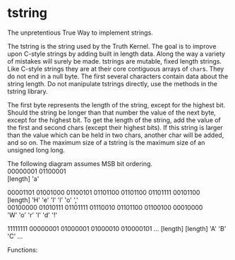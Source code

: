 tstring
=======
The unpretentious True Way to implement strings.

The tstring is the string used by the Truth Kernel. The goal is to improve 
upon C-style strings by adding built in length data. Along the way a variety of
mistakes will surely be made.
tstrings are mutable, fixed length strings. Like C-style strings they are at 
their core contiguous arrays of `char`s. They do not end in a null byte.
The first several characters contain data about the string length. 
Do not manipulate tstrings directly, use the methods in the tstring library.

The first byte represents the length of the string, except for the highest bit.
Should the string be longer than that number the value of the next byte, except
for the highest bit. To get the length of the string, add the value of the 
first and second chars (except their highest bits). If this string is larger
than the value which can be held in two chars, another char will be added,
and so on. 
The maximum size of a tstring is the maximum size of an unsigned long long. 

The following diagram assumes MSB bit ordering.  
00000001 01100001  
[length]   'a'  


00001101 01001000 01100101 01101100 01101100 01101111 00101100  
[length]   'H'       'e'      'l'     'l'      'o'      ','      
00100000 01010111 01101111 01110010 01101100 01100100 00010000  
<space>    'W'       'o'     'r'       'l'     'd'      '!'  

11111111 00000001 01000001 01000010 010000101  ...
[length] [length]   'A'      'B'       'C'     ...

Functions:

